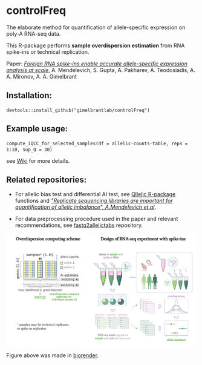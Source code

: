 # controlFreq
The elaborate method for quantification of allele-specific expression on poly-A RNA-seq data. 

This R-package performs **sample overdispersion estimation** from RNA spike-ins or technical replication. 

Paper: _[Foreign RNA spike-ins enable accurate allele-specific expression analysis at scale](https://academic.oup.com/bioinformatics/article/39/Supplement_1/i431/7210455?login=false)_, A. Mendelevich, S. Gupta, A. Pakharev, A. Teodosiadis, A. A. Mironov, A. A. Gimelbrant

## Installation:
```
devtools::install_github("gimelbrantlab/controlFreq")
```

## Example usage:
```
compute_iQCC_for_selected_samples(df = allelic-counts-table, reps = 1:10, sup_Q = 30)
```
see [Wiki](https://github.com/gimelbrantlab/controlFreq/wiki) for more details.

## Related repositories:

* For allelic bias test and differential AI test, see [Qllelic R-package](https://github.com/gimelbrantlab/Qllelic) functions and *["Replicate sequencing libraries are important for quantification of allelic imbalance", A.Mendelevich et.al](https://www.nature.com/articles/s41467-021-23544-8)*.

* For data preprocessing procedure used in the paper and relevant recommendations, see [fastq2allelictabs](https://github.com/gimelbrantlab/fastq2allelictabs) repository.

![pic](https://github.com/gimelbrantlab/fastq2allelictabs/blob/main/schemes/ControlFreq_for_GitHub.png)

Figure above was made in [biorender](https://biorender.com/).

